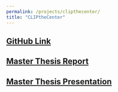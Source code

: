 ```yaml
---
permalink: /projects/clipthecenter/
title: "CLIPtheCenter"
---
```


## [GitHub Link](https://github.com/PSRahul/CLIPtheCenterv4)
## [Master Thesis Report](https://drive.google.com/file/d/1j4-uYm8dd5p1KbLtyhy-uRk4VocWOe3m/view?usp=share_link)
## [Master Thesis Presentation](https://drive.google.com/file/d/1fEG_yb3i2UI4MiTTkp3W14b6IKn44U0g/view?usp=sharing)



